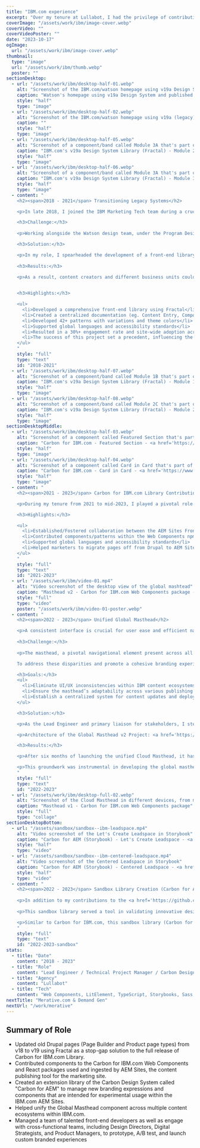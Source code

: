 ```yaml
---
title: "IBM.com experience"
excerpt: "Over my tenure at Lullabot, I had the privilege of contributing to a groundbreaking project: the transformation of IBM.com. My role evolved from Senior Frontend Developer to Technical Project Manager and eventually Lead Engineer. Although I served as a contractor during this IBM.com engagement, the 4.5 years I spent played a pivotal role in evolving IBM's web experience."
coverImage: "/assets/work/ibm/image-cover.webp"
coverVideo: ""
coverVideoPoster: ""
date: "2023-10-17"
ogImage:
  url: "/assets/work/ibm/image-cover.webp"
thumbnail:
  type: "image"
  url: "/assets/work/ibm/thumb.webp"
  poster: ""
sectionDesktop:
  - url: "/assets/work/ibm/desktop-half-01.webp"
    alt: "Screenshot of the IBM.com/watson homepage using v19a Design System"
    caption: "Watson's homepage using v19a Design System and published using Drupal"
    style: "half"
    type: "image"
  - url: "/assets/work/ibm/desktop-half-02.webp"
    alt: "Screenshot of the IBM.com/watson homepage using v19a (legacy) Design System"
    caption: ""
    style: "half"
    type: "image"
  - url: "/assets/work/ibm/desktop-half-05.webp"
    alt: "Screenshot of a component/band called Module 3A that's part of IBM.com's v19a/legacy Design System"
    caption: "IBM.com's v19a Design System Library (Fractal) - Module 2A"
    style: "half"
    type: "image"
  - url: "/assets/work/ibm/desktop-half-06.webp"
    alt: "Screenshot of a component/band called Module 3A that's part of IBM.com's v19a/legacy Design System"
    caption: "IBM.com's v19a Design System Library (Fractal) - Module 3A"
    style: "half"
    type: "image"
  - content: "
    <h2><span>2018 - 2021</span> Transitioning Legacy Systems</h2>

    <p>In late 2018, I joined the IBM Marketing Tech team during a crucial phase: transitioning IBM.com's page experience from the v18 to v19 web standard design system. This project was pivotal in helping various business units craft cutting-edge online experiences. Our objectives were to enhance customer engagement, bolster brand loyalty, streamline operational costs, harmonize product pages experience, and the initiation of Carbon for IBM.com.</p>

    <h3>Challenge:</h3>
    
    <p>Working alongside the Watson design team, under the Program Design Office's guidance, we innovated numerous patterns and components. These enhancements transformed content presentation within IBM.com's Drupal ecosystem - the CMS of choice at the time. A key focus of this initiative was establishing a unified repository. This repository not only served as a vital resource for the Drupal theme but also as extensive documentation, crucial for achieving broad adoption and enablement across various business units.</p>

    <h3>Solution:</h3>

    <p>In my role, I spearheaded the development of a front-end library using Fractal, a dynamic pattern library. Fractal became the repository for front-end code (including Twig, CSS, and JS), which seamlessly integrated with Drupal templates. This integration ensured that our style guide remained in sync with our production code, overcoming a common challenge in large-scale web projects.</p> 
    
    <h3>Results:</h3>

    <p>As a result, content creators and different business units could easily apply these new patterns to their pages, leading to a significant adoption of the design system across 90% (2k+ pages) of IBM.com. This approach served as an effective interim solution until the launch of the Carbon for IBM.com Library.</p>
    

    <h3>Highlights:</h3>

    <ul>
      <li>Developed a comprehensive front-end library using Fractal</li>
      <li>Created a centralized documentation (eg. Content Entry, Component Usage, and Code Adoption) for production use</li>
      <li>Developed 42+ patterns with variations and theme colors</li>
      <li>Supported global languages and accessibility standards</li>
      <li>Resulted in a 30%+ engagement rate and site-wide adoption across different business units and products.</li>
      <li>The success of this project set a precedent, influencing the design elements seen in the current <a href='https://www.ibm.com/standards/carbon/' target='_blank'>Carbon for IBM.com</a> Design System</li>
    </ul>
    "
    style: "full"
    type: "text"
    id: "2018-2021"
  - url: "/assets/work/ibm/desktop-half-07.webp"
    alt: "Screenshot of a component/band called Module 1B that's part of IBM.com's v19a/legacy Design System"
    caption: "IBM.com's v19a Design System Library (Fractal) - Module 1B"
    style: "half"
    type: "image"
  - url: "/assets/work/ibm/desktop-half-08.webp"
    alt: "Screenshot of a component/band called Module 2C that's part of IBM.com's v19a/legacy Design System"
    caption: "IBM.com's v19a Design System Library (Fractal) - Module 2C"
    style: "half"
    type: "image"
sectionDesktopMiddle:
  - url: "/assets/work/ibm/desktop-half-03.webp"
    alt: "Screenshot of a component called Featured Section that's part of the Carbon for IBM.com storybook library"
    caption: "Carbon for IBM.com - Featured Section - <a href='https://www.ibm.com/standards/carbon/web-components/?path=/story/components-feature-section--default' target='_blank'>Storybook</a>"
    style: "half"
    type: "image"
  - url: "/assets/work/ibm/desktop-half-04.webp"
    alt: "Screenshot of a component called Card in Card that's part of the Carbon for IBM.com storybook library"
    caption: "Carbon for IBM.com - Card in Card - <a href='https://www.ibm.com/standards/carbon/web-components/?path=/story/components-card-group--with-card-in-card' target='_blank'>Storybook</a>"
    style: "half"
    type: "image"
  - content: "
    <h2><span>2021 - 2023</span> Carbon for IBM.com Library Contributions</h2>

    <p>During my tenure from 2021 to mid-2023, I played a pivotal role in integrating the Carbon for IBM.com design system into IBM's new AEM Sites CMS, transitioning from Drupal. My responsibilities included developing various components in Web Components, conducting PR/Code reviews, bug fixing, and organizing the repository and project boards. These tasks were essential for team collaboration and progress tracking. In collaboration with the IBM Design Program Office team, I enhanced and contributed components to the Storybook library and worked with UI/UX designers to refine documentation and practices.</p>

    <h3>Highlights:</h3>

    <ul>
      <li>Established/Fostered collaboration between the AEM Sites Frontend team and IBM's Design Program Office/Carbon Design System team.</li>
      <li>Contributed components/patterns within the Web Components npm package that is used for integration within AEM Sites.</li>
      <li>Supported global languages and accessibility standards</li>
      <li>Helped marketers to migrate pages off from Drupal to AEM Sites</li>
    </ul>
    "
    style: "full"
    type: "text"
    id: "2021-2023"
  - url: "/assets/work/ibm/video-01.mp4"
    alt: "Video screenshot of the desktop view of the global mashtead"
    caption: "Masthead v2 - Carbon for IBM.com Web Components package - <a href='https://www.ibm.com/standards/carbon/web-components/?path=/story/components-masthead--default' target='_blank'>Storybook</a>"
    style: "full"
    type: "video"
    poster: "/assets/work/ibm/video-01-poster.webp"
  - content: "
    <h2><span>2022 - 2023</span> Unified Global Masthead</h2>

    <p>A consistent interface is crucial for user ease and efficient navigation in any application. Recognizing this, we scrutinized common UI/UX challenges within IBM.com.</p>
    
    <h3>Challenge:</h3>
    
    <p>The masthead, a pivotal navigational element present across all screens, showed functional and content inconsistencies, despite its superficial uniformity.

    To address these disparities and promote a cohesive branding experience, we focused on redesigning the masthead for all applications under the ibm.com domain. The key goals are:</p>

    <h3>Goals:</h3>
    <ul>
      <li>Eliminate UI/UX inconsistencies within IBM content ecosystems by developing a unified masthead.</li>
      <li>Ensure the masthead’s adaptability across various publishing platforms (e.g., Drupal, AEM, React).</li>
      <li>Establish a centralized system for content updates and deployment, maintaining visual consistency.</li>
    </ul>

    <h3>Solution:</h3>

    <p>As the Lead Engineer and primary liaison for stakeholders, I steered the project towards leveraging the Carbon for IBM.com suite. Utilizing Web Components, an emerging web standard that allows us to create framework-agnostic components that are reusable with encapsulated inside HTML tags that can be shared between frameworks. By integrating the Carbon Web Components library, we built upon existing UI components, streamlining the development process.</p>

    <p>Architecture of the Global Masthead v2 Project: <a href='https://mermaid.ink/img/pako:eNqFlNuO2jAQhl9l5L0JEsHhDLmoyqm7VMtqJbY3Jb0wjgMuiR3ZZikLvHsnhD1V7TZSlMQef_N7_nEOhOtYkJAkqd7xNTMOHsaRArwGh0NEODNLrfxEG18uMz_WjusMvEwrbUSuKxE5ncD3Px0TwRzNmHVrwWL_sQFLwxRfH2GIlNllnN4GgFMl3_tcwimCS66_E0sfn7lWQjlbAaSXscMiBxzj2PovObhWjkklDDi2OsLI86bDWa2QN8IZBMCEa7u3TmS2Uik5o7PW0fgOcKcyYdzZI4wXg8nsxwcBk8XYbHOWvotReQY54xu2Ekf4spgLZvia3hsdb7mDsbRcPwqz_4j7dRGRyRQpK2HpUthcbwRkzGyEk2oFnGU5kytlI3KhXHsRebXBd1himzIntbLgXfyonDO9nXq1JdHaCUPRglgawZ02-yPceIP7KR0zx2Ci4lxLrJwPWytU7afV6lK5m7MDo_JjijrmuUGkXQvh7LOjHKtuWCqfRAxxAcyYws1lOFwouywuvYzIw6tGSGQqYLiVaYz6rgW6ylAdeHfYnWC5kXlBQLElg6eSb1BTRNbO5TaktF7b7XY126vzogUo3tij9K_tS_9THPqy94hghlupNuA0MPg2n9xBqjlLRUTeChm8EbKSbr1dliLK7LGw6KJftuI_JQlB_zxD9NJflr4_GO9kYTA8H8dnVdbti3IWVU3Dq26P9ZOkynWqTXgVBAGpkkyYjMkYD_6hWBIRxGS4qxBfY-zAgnTCOLZ1er5XnITObEWVbHP0VYwlWxmWkTBhqcXRnCkSHsgvEtb77Vqz0293G41upx4ErV6V7Ivheq3V6vWb3Uar2wu6_capSp60RkRQ6_Q7nWbQ7nfr9Va706wSEUs0f1b-mM7_p3OK7-f4QsfpN5mQjvk?type=png' target='_blank'>mermaid diagram</a></p>

    <h3>Results:</h3>

    <p>After six months of launching the unified Cloud Masthead, it has attracted over 8 million global page loads and 650,000 active monthly users. This success demonstrated the feasibility of accelerating future project development through shared components and deploying content changes uniformly across diverse ecosystems.</p>

    <p>This groundwork was instrumental in developing the global masthead's v2 release, now a standard across ibm.com. For a more detailed exploration of this project, I invite you to read my <a href='https://medium.com/carbondesign/deploy-a-shared-navigational-experience-across-multiple-content-ecosystems-within-ibm-com-cloud-522162282aa3' target='_blank'>Medium article</a> published under the Carbon Design System.</p>
    "
    style: "full"
    type: "text"
    id: "2022-2023"
  - url: "/assets/work/ibm/desktop-full-02.webp"
    alt: "Screenshot of the Cloud Masthead in different devices, from mobile to desktop"
    caption: "Masthead v1 - Carbon for IBM.com Web Components package"
    style: "full"
    type: "collage"
sectionDesktopBottom:
  - url: "/assets/sandbox/sandbox--ibm-leadspace.mp4"
    alt: "Video screenshot of the Let's Create Leadspace in Storybook"
    caption: "Carbon for AEM (Storybook) - Let's Create Leadspace - <a href='https://codesandbox.io/p/sandbox/ibm-lets-create-leadspace-ds0d0u?file=%2Findex.html' target='_blank'>CodeSandbox</a>"
    style: "half"
    type: "video"
  - url: "/assets/sandbox/sandbox--ibm-centered-leadspace.mp4"
    alt: "Video screenshot of the Centered Leadspace in Storybook"
    caption: "Carbon for AEM (Storybook) - Centered Leadspace - <a href='https://codesandbox.io/p/sandbox/leadspace-centered-ic4r8w?file=%2Findex.html' target='_blank'>CodeSandbox</a>"
    style: "half"
    type: "video"
  - content: "
    <h2><span>2022 - 2023</span> Sandbox Library Creation (Carbon for AEM)</h2>
    
    <p>In addition to my contributions to the <a href='https://github.com/carbon-design-system/carbon-for-ibm-dotcom/' target='_blank'>Carbon for IBM.com</a> library, I initiated the development of Carbon for AEM – a specialized extension of the Carbon design system, designed specifically for AEM (Adobe Experience Manager) built pages and experimental prototyping.</p>
    
    <p>This sandbox library served a tool in validating innovative design components for A/B testing before their potential integration into the main upstream repository as well as launching distinct branded experiences within IBM.com pages that are managed in AEM.</p>

    <p>Similar to Carbon for IBM.com, this sandbox library (Carbon for AEM) offers the CDN delivery method where adopters can add a script tag directly to an HTML page and rendered the Web Components without the need for front-end bundling. Prominent projects included the Let's Create campaign and the Watson Orchestrate product's marketing landing pages.</p>
    "
    style: "full"
    type: "text"
    id: "2022-2023-sandbox"
stats:
  - title: "Date"
    content: "2018 - 2023"
  - title: "Role"
    content: "Lead Engineer / Technical Project Manager / Carbon Design System Contributor"
  - title: "Agency"
    content: "Lullabot"
  - title: "Tech"
    content: "Web Components, LitElement, TypeScript, Storybooks, Sass, Github Actions, Jenkins, Cypress, Design Systems, AEM, Drupal, Fractal, Twig"
nextTitle: "Merative.com & Demand Gen"
nextUrl: "/work/merative"
---
```


## Summary of Role

- Updated old Drupal pages (Page Builder and Product page types) from v18 to v19 using Fractal as a stop-gap solution to the full release of Carbon for IBM.com Library.
- Contributed components to the Carbon for IBM.com Web Components and React packages used and ingested by AEM Sites, the content publishing tool for the marketing site.
- Created an extension library of the Carbon Design System called "Carbon for AEM" to manage new branding expressions and components that are intended for experimental usage within the IBM.com AEM Sites.
- Helped unify the Global Masthead component across multiple content ecosystems within IBM.com.
- Managed a team of talented front-end developers as well as engage with cross-functional teams, including Design Directors, Digital Strategists, and Product Managers, to prototype, A/B test, and launch custom branded experiences
